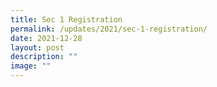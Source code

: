 ```yaml
---
title: Sec 1 Registration
permalink: /updates/2021/sec-1-registration/
date: 2021-12-28
layout: post
description: ""
image: ""
---
```

